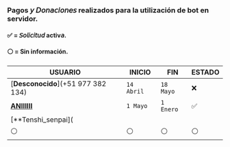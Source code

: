 ### Pagos 𝘺 𝘋𝘰𝘯𝘢𝘤𝘪𝘰𝘯𝘦𝘴 realizados para la utilización de bot en servidor.
#### ✅ = 𝘚𝘰𝘭𝘪𝘤𝘪𝘵𝘶𝘥 activ𝘢.
#### ⚪ = Sin información.
 
| USUARIO          |   INICIO                | FIN    | ESTADO
| ------------     | ------------            | ------------| ------------
| [**Desconocido**](+51 977 382 134)        | `14 Abril` | `18 Mayo` | ❌
| [**ANIIIIII**](+56)        | `1 Mayo` | `1 Enero` | ✅
| [**Tenshi_senpai](
| ⚪        | ⚪               |  ⚪ | ⚪

